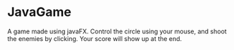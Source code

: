 # JavaGame
A game made using javaFX.  Control the circle using your mouse, and shoot the enemies by clicking.  Your score will show up at the end.
